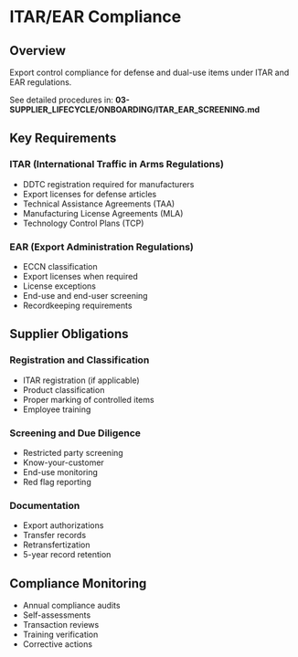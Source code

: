 # ITAR/EAR Compliance

## Overview

Export control compliance for defense and dual-use items under ITAR and EAR regulations.

See detailed procedures in:
**03-SUPPLIER_LIFECYCLE/ONBOARDING/ITAR_EAR_SCREENING.md**

## Key Requirements

### ITAR (International Traffic in Arms Regulations)
- DDTC registration required for manufacturers
- Export licenses for defense articles
- Technical Assistance Agreements (TAA)
- Manufacturing License Agreements (MLA)
- Technology Control Plans (TCP)

### EAR (Export Administration Regulations)
- ECCN classification
- Export licenses when required
- License exceptions
- End-use and end-user screening
- Recordkeeping requirements

## Supplier Obligations

### Registration and Classification
- ITAR registration (if applicable)
- Product classification
- Proper marking of controlled items
- Employee training

### Screening and Due Diligence
- Restricted party screening
- Know-your-customer
- End-use monitoring
- Red flag reporting

### Documentation
- Export authorizations
- Transfer records
- Retransfertization
- 5-year record retention

## Compliance Monitoring
- Annual compliance audits
- Self-assessments
- Transaction reviews
- Training verification
- Corrective actions
